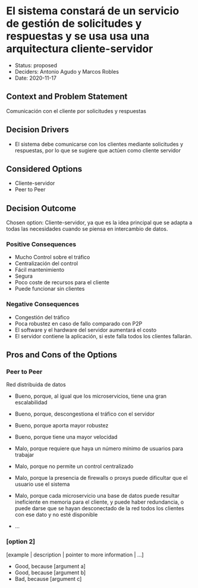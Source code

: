 # El sistema constará de un servicio de gestión de solicitudes y respuestas y se usa usa una arquitectura cliente-servidor

* Status: proposed
* Deciders: Antonio Agudo y Marcos Robles
* Date: 2020-11-17

## Context and Problem Statement

  Comunicación con el cliente por solicitudes y respuestas
  
## Decision Drivers <!-- optional -->

* El sistema debe comunicarse con los clientes mediante solicitudes y respuestas, por lo que se sugiere que actúen como cliente servidor

## Considered Options

* Cliente-servidor
* Peer to Peer

## Decision Outcome

Chosen option: Cliente-servidor, ya que es la idea principal que se adapta a todas las necesidades cuando se piensa en intercambio de datos.

### Positive Consequences <!-- optional -->

* Mucho Control sobre el tráfico
* Centralización del control
* Fácil mantenimiento
* Segura
* Poco coste de recursos para el cliente
* Puede funcionar sin clientes

### Negative Consequences <!-- optional -->

* Congestión del tráfico
* Poca robustez en caso de fallo comparado con P2P
* El software y el hardware del servidor aumentará el costo
* El servidor contiene la aplicación, si este falla todos los clientes fallarán.

## Pros and Cons of the Options <!-- optional -->

### Peer to Peer

Red distribuida de datos

* Bueno, porque, al igual que los microservicios, tiene una gran escalabilidad
* Bueno, porque, descongestiona el tráfico con el servidor
* Bueno, porque aporta mayor robustez
* Bueno, porque tiene una mayor velocidad
* Malo, porque requiere que haya un número mínimo de usuarios para trabajar
* Malo, porque no permite un control centralizado
* Malo, porque la presencia de firewalls o proxys puede dificultar que el usuario use el sistema
* Malo, porque cada microservicio una base de datos puede resultar ineficiente en memoria para el cliente, y puede haber redundancia, o puede darse que se hayan desconectado de la red todos los clientes con ese dato y no esté disponible 

* … <!-- numbers of pros and cons can vary -->

### [option 2]

[example | description | pointer to more information | …] <!-- optional -->

* Good, because [argument a]
* Good, because [argument b]
* Bad, because [argument c]
